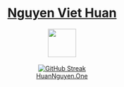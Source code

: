 <div align="center">
  <a href="https://www.huannguyen.one"><h1>Nguyen Viet Huan</h1></a>
  <img src="https://github.githubassets.com/images/mona-loading-default.gif" width="64" height="64">
  <br/>
  <br/>
  <a href="https://github-met.vercel.app/api/streaks?username=nviethuan">
    <img src="https://github-met.vercel.app/api/streaks?username=nviethuan" alt="GitHub Streak" />
  </a>
  <br/>
  <a href="https://www.huannguyen.one">HuanNguyen.One</a>
</div>
